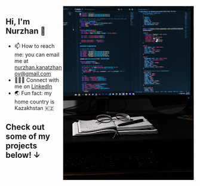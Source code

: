 <img align="right" src="https://github.com/nurzhankanatzhanov/nurzhankanatzhanov/blob/main/kevin-canlas-cFFEeHNZEqw-unsplash.jpg" alt="Background Picture" width=350px height=465px/>

## Hi, I'm Nurzhan 👋

- 📫 How to reach me: you can email me at nurzhan.kanatzhanov@gmail.com
- 👨🏻‍💻 Connect with me on [LinkedIn](https://www.linkedin.com/in/nurzhank/)
- 🌏 Fun fact: my home country is Kazakhstan 🇰🇿

## Check out some of my projects below! ↓
